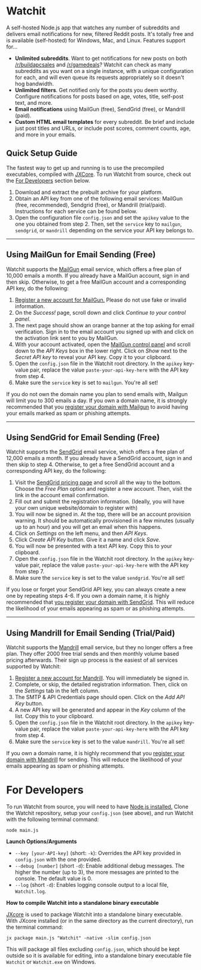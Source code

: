 # Watchit
A self-hosted Node.js app that watches any number of subreddits and delivers email notifications for new, filtered Reddit posts. It's totally free and is available (self-hosted) for Windows, Mac, and Linux. Features support for...

- **Unlimited subreddits**. Want to get notifications for new posts on both [/r/buildapcsales](https://www.reddit.com/r/buildapcsales/new/) and [/r/gamedeals](https://www.reddit.com/r/gamedeals/new/)? Watchit can check as many subreddits as you want on a single instance, with a unique configuration for each, and will even queue its requests appropriately so it doesn't hog bandwidth.
- **Unlimited filters**. Get notified only for the posts you deem worthy. Configure notifications for posts based on age, votes, title, self-post text, and more.
- **Email notifications** using MailGun (free), SendGrid (free), or Mandrill (paid).
- **Custom HTML email templates** for every subreddit. Be brief and include just post titles and URLs, or include post scores, comment counts, age, and more in your emails.

Quick Setup Guide
-----------
The fastest way to get up and running is to use the precompiled executables, compiled with [JXCore](jxcore.com). To run Watchit from source, check out the [For Developers](#for-developers) section below.

 1. Download and extract the prebuilt archive for your platform.
 2. Obtain an API key from one of the following email services: MailGun (free, recommended), Sendgrid (free), or Mandrill (trial/paid). Instructions for each service can be found below.
 3. Open the configuration file `config.json` and set the `apikey` value to the one you obtained from step 2. Then, set the `service` key to `mailgun`, `sendgrid`, or `mandrill` depending on the service your API key belongs to.

----------


Using MailGun for Email Sending (Free)
------------------------------------------------------------

Watchit supports the [MailGun](https://mailgun.com/) email service, which offers a free plan of 10,000 emails a month. If you already have a MailGun account, sign in and then skip. Otherwise, to get a free MailGun account and a corresponding API key, do the following:

 1. [Register a new account for MailGun.](https://mailgun.com/signup) Please do not use fake or invalid information.
 2. On the *Success!* page, scroll down and click *Continue to your control panel*.
 3. The next page should show an orange banner at the top asking for email verification. Sign in to the email account you signed up with and click on the activation link sent to you by MailGun.
 4. With your account activated, open the [MailGun control panel](https://mailgun.com/app/dashboard) and scroll down to the *API Keys* box in the lower right. Click on *Show* next to the *Secret API key* to reveal your API key. Copy it to your clipboard.
 5. Open the `config.json` file in the Watchit root directory. In the `apikey` key-value pair, replace the value `paste-your-api-key-here` with the API key from step 4.
 6. Make sure the `service` key is set to `mailgun`. You're all set!

If you do not own the domain name you plan to send emails with, Mailgun will limit you to 300 emails a day. If you own a domain name, it is strongly recommended that you [register your domain with Mailgun](https://mailgun.com/app/domains/new) to avoid having your emails marked as spam or phishing attempts.


----------


Using SendGrid for Email Sending (Free)
---------------

Watchit supports the [SendGrid](https://sendgrid.com/) email service, which offers a free plan of 12,000 emails a month. If you already have a SendGrid account, sign in and then skip to step 4. Otherwise, to get a free SendGrid account and a corresponding API key, do the following:

 1. Visit the [SendGrid pricing page](https://sendgrid.com/pricing) and scroll all the way to the bottom. Choose the *Free Plan* option and register a new account. Then, visit the link in the account email confirmation.
 3.  Fill out and submit the registration information. (Ideally, you will have your own unique website/domain to register with)
 4. You will now be signed in. At the top, there will be an account provision warning. It should be automatically provisioned in a few minutes (usually up to an hour) and you will get an email when this happens.
 5. Click on *Settings* on the left menu, and then *API Keys*.
 6. Click *Create API Key* button. Give it a name and click *Save*.
 7. You will now be presented with a text API key. Copy this to your clipboard.
 8. Open the `config.json` file in the Watchit root directory. In the `apikey` key-value pair, replace the value `paste-your-api-key-here` with the API key from step 7.
 9. Make sure the `service` key is set to the value `sendgrid`. You're all set!

If you lose or forget your SendGrid API key, you can always create a new one by repeating steps 4-6. If you own a domain name, it is highly recommended that [you register your domain with 
SendGrid](https://sendgrid.com/docs/User_Guide/Settings/Whitelabel/domains.html). This will reduce the likelihood of your emails appearing as spam or as phishing attempts.


----------


Using Mandrill for Email Sending (Trial/Paid)
----------

Watchit supports the [Mandrill](https://mandrill.com/signup/) email service, but they no longer offers a free plan. They offer 2000 free trial sends and then monthly volume based pricing afterwards. Their sign up process is the easiest of all services supported by Watchit:

 1. [Register a new account for Mandrill](https://mandrill.com/signup/). You will immediately be signed in.
 2. Complete, or skip, the detailed registration information. Then, click on the *Settings* tab in the left column.
 3. The SMTP & API Credentials page should open. Click on the *Add API Key* button.
 4. A new API key will be generated and appear in the *Key* column of the list. Copy this to your clipboard.
 5. Open the `config.json` file in the Watchit root directory. In the `apikey` key-value pair, replace the value `paste-your-api-key-here` with the API key from step 4.
 6. Make sure the `service` key is set to the value `mandrill`. You're all set!

If you own a domain name, it is highly recommend that you [register your domain with Mandrill](https://mandrillapp.com/settings/sending-domains) for sending. This will reduce the likelihood of your emails appearing as spam or phishing attempts.

# For Developers

To run Watchit from source, you will need to have [Node.js installed.](https://nodejs.org/download/) Clone the Watchit repository, setup your `config.json` (see above), and run Watchit with the following terminal command:

`node main.js`

**Launch Options/Arguments**

 - `--key [your-API-key]` (short: `-k`): Overrides the API key provided in `config.json` with the one provided.
 - `--debug [number]` (short `-d`): Enable additional debug messages. The higher the number (up to 3), the more messages are printed to the console. The default value is 0.
 - `--log` (short `-d`): Enables logging console output to a local file, `Watchit.log`.

**How to compile Watchit into a standalone binary executable**

[JXcore](http://jxcore.com/) is used to package Watchit into a standalone binary executable. With JXcore installed (or in the same directory as the current directory), run the terminal command:

`jx package main.js "Watchit" -native -slim config.json`

This will package all files excluding `config.json`, which should be kept outside so it is available for editing, into a standalone binary executable file `Watchit` or `Watchit.exe` on Windows.

